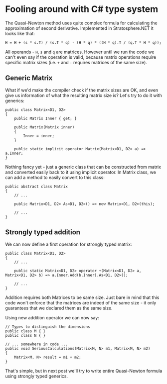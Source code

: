 # Fooling around with C# type system

The Quasi-Newton method uses quite complex formula for calculating the approximation of second derivative. Implemented in Stratosphere.NET it looks like that:

    H = H + (s * s.T) / (s.T * q) - (H * q) * ((H * q).T / (q.T * H * q));
    
All operands - `H`, `s` and `q` are matrices. However until we run the code we can't even say if the operation is valid, because matrix operations require specific matrix sizes (i.e. `+` and `-` requires matrices of the same size).

## Generic Matrix

What if we'd make the compiler check if the matrix sizes are OK, and even give us information of what the resulting matrix size is? Let's try to do it with generics:  

    public class Matrix<D1, D2> 
    {
        public Matrix Inner { get; }
    
        public Matrix(Matrix inner)
        {
            Inner = inner;
        }
    
        public static implicit operator Matrix(Matrix<D1, D2> a) => a.Inner;
    }

Nothing fancy yet - just a generic class that can be constructed from matrix and converted easily back to it using implicit operator. In Matrix class, we can add a method to easily convert to this class:

    public abstract class Matrix
    {
        // ...
        
        public Matrix<D1, D2> As<D1, D2>() => new Matrix<D1, D2>(this);
        
        // ... 
    }
    
 
## Strongly typed addition

We can now define a first operation for strongly typed matrix:

    public class Matrix<D1, D2> 
    {
        // ...
        
        public static Matrix<D1, D2> operator +(Matrix<D1, D2> a, Matrix<D1, D2> b) => a.Inner.Add(b.Inner).As<D1, D2>();
        
        // ...
    }
    
Addition requires both Matrices to be same size. Just bare in mind that this code won't enforce that the matrices are indeed of the same size - it only guarantees that we declared them as the same size.

Using new addition operator we can now say:

    // Types to distinguish the dimensions
    public class M { }    
    public class N { }
    
    // ... somewhere in code ...
    public void SeriousCalculations(Matrix<M, N> m1, Matrix<M, N> m2)
    {
        Matrix<M, N> result = m1 + m2;
    }
    
That's simple, but in next post we'll try to write entire Quasi-Newton formula using strongly typed generics.